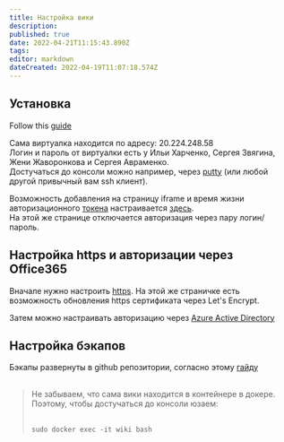 ```yaml
---
title: Настройка вики
description: 
published: true
date: 2022-04-21T11:15:43.890Z
tags: 
editor: markdown
dateCreated: 2022-04-19T11:07:18.574Z
---
```


## Установка

Follow this [guide](https://docs.requarks.io/install/ubuntu)

Сама виртуалка находится по адресу: 20.224.248.58  
Логин и пароль от виртуалки есть у Ильи Харченко, Сергея Звягина, Жени Жаворонкова и Сергея Авраменко.  
Достучаться до консоли можно например, через [putty](https://www.putty.org) (или любой другой привычный вам ssh клиент).  
  
Возможность добавления на страницу iframe и время жизни авторизационного [токена](https://github.com/Requarks/blog/blob/master/content/post/security-wiki-js.md) настраивается [здесь](/a/security).   
На этой же странице отключается авторизация через пару логин/пароль.

## Настройка https и авторизации через Office365

Вначале нужно настроить [https](https://docs.requarks.io/install/ubuntu). На этой же страничке есть возможность обновления https сертификата через Let's Encrypt.

Затем можно настраивать авторизацию через [Azure Active Directory](https://docs.requarks.io/auth/azure)

## Настройка бэкапов

Бэкапы развернуты в github репозитории, согласно этому [гайду](https://docs.requarks.io/storage/git)  
 

> Не забываем, что сама вики находится в контейнере в докере. Поэтому, чтобы достучаться до консоли юзаем:  
>  
> 
> ```plaintext
> sudo docker exec -it wiki bash
> ```